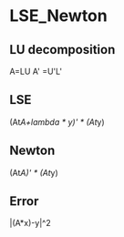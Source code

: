# LSE_Newton

## LU decomposition
A=LU
A' =U'L' 

## LSE
(At*A+lambda * y)' * (At*y)

## Newton
(At*A)' * (At*y)

## Error
|(A*x)-y|^2

